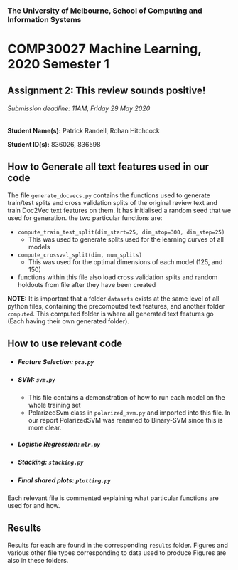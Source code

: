 ### The University of Melbourne, School of Computing and Information Systems
# COMP30027 Machine Learning, 2020 Semester 1

## Assignment 2: This review sounds positive!

###### Submission deadline: 11AM, Friday 29 May 2020

**Student Name(s):**    Patrick Randell, Rohan Hitchcock

**Student ID(s):**     836026, 836598


## How to Generate all text features used in our code
The file `generate_docvecs.py` contains the functions used to generate train/test splits and cross validation splits of the original review text and train Doc2Vec text features on them. It has initialised a random seed that we used for generation. the two particular functions are:
* `compute_train_test_split(dim_start=25, dim_stop=300, dim_step=25)`
    * This was used to generate splits used for the learning curves of all models
* `compute_crossval_split(dim, num_splits)`
    * This was used for the optimal dimensions of each model (125, and 150)
* functions within this file also load cross validation splits and random holdouts from file after they have been created

**NOTE:**
It is important that a folder `datasets` exists at the same level of all python files, containing the precomputed text features, and another folder `computed`. This computed folder is where all generated text features go (Each having their own generated folder).

    
## How to use relevant code
* ##### Feature Selection: `pca.py`
* ##### SVM: `svm.py`
    * This file contains a demonstration of how to run each model on the whole training set
    * PolarizedSvm class in `polarized_svm.py` and imported into this file. In our report PolarizedSVM was renamed to Binary-SVM since this is more clear.
* ##### Logistic Regression: `mlr.py`
* ##### Stacking: `stacking.py`
* ##### Final shared plots: `plotting.py`
Each relevant file is commented explaining what particular functions are used for and how.
## Results
Results for each are found in the corresponding `results` folder. Figures and various other file types corresponding to data used to produce Figures are also in these folders.